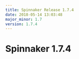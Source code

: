 ```yaml
---
title: Spinnaker Release 1.7.4
date: 2018-05-14 13:03:48
major_minor: 1.7
version: 1.7.4
---
```


# Spinnaker 1.7.4

<script src="https://gist.github.com/spinnaker-release/e2ba64e21c1a05e890df8a25cc2bf036.js"/>
